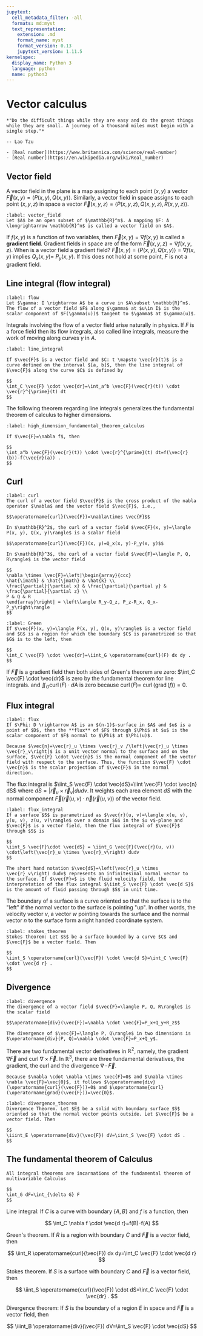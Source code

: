 ```yaml
---
jupytext:
  cell_metadata_filter: -all
  formats: md:myst
  text_representation:
    extension: .md
    format_name: myst
    format_version: 0.13
    jupytext_version: 1.11.5
kernelspec:
  display_name: Python 3
  language: python
  name: python3
---
```


# Vector calculus

```{epigraph}
*"Do the difficult things while they are easy and do the great things while they are small. A journey of a thousand miles must begin with a single step."*

-- Lao Tzu
```

```{seealso}
- [Real number](https://www.britannica.com/science/real-number)
- [Real number](https://en.wikipedia.org/wiki/Real_number)
```

## Vector field
A vector field in the plane is a map assigning to each point $(x, y)$ a vector $\vec{F}(x, y)=\langle P(x, y), Q(x, y)\rangle$. Similarly, a vector field in space assigns to each point $(x, y, z)$ in space a vector $\vec{F}(x, y, z)=\langle P(x, y, z), Q(x, y, z), R(x, y, z)\rangle$.

````{prf:definition} vector field
:label: vector_field
Let $A$ be an open subset of $\mathbb{R}^n$. A mapping $F: A \longrightarrow \mathbb{R}^n$ is called a vector field on $A$. 
````

If $f(x, y)$ is a function of two variables, then $\vec{F}(x, y)=\nabla f(x, y)$ is called a **gradient field**. Gradient fields in space are of the form $\vec{F}(x, y, z)=\nabla f(x, y, z)$. When is a vector field a gradient field? $\vec{F}(x, y)=\langle P(x, y), Q(x, y)\rangle=\nabla f(x, y)$ implies $Q_x(x, y)=$ $P_y(x, y)$. If this does not hold at some point, $F$ is not a gradient field.

## Line integral (flow integral)
````{prf:definition} flow
:label: flow
Let $\gamma: I \rightarrow A$ be a curve in $A\subset \mathbb{R}^n$. The flow of a vector field $F$ along $\gamma$ at $u\in I$ is the scalar component of $F(\gamma(u))$ tangent to $\gamma$ at $\gamma(u)$. 
````
Integrals involving the flow of a vector field arise naturally in physics. If $F$ is a force field then its flow integrals, also called line integrals, measure the work of moving along curves $\gamma$ in $A$.

````{prf:definition} line integral
:label: line_integral

If $\vec{F}$ is a vector field and $C: t \mapsto \vec{r}(t)$ is a curve defined on the interval $[a, b]$, then the line integral of $\vec{F}$ along the curve $C$ is defined by

$$
\int_C \vec{F} \cdot \vec{dr}=\int_a^b \vec{F}(\vec{r}(t)) \cdot \vec{r}^{\prime}(t) dt
$$
````

The following theorem regarding line integrals generalizes the fundamental theorem of calculus to higher dimensions.

````{prf:theorem} higher dimension fundamental theorem of calculus
:label: high_dimension_fundamental_theorem_calculus

If $\vec{F}=\nabla f$, then

$$
\int_a^b \vec{F}(\vec{r}(t)) \cdot \vec{r}^{\prime}(t) dt=f(\vec{r}(b))-f(\vec{r}(a)) .
$$
````

## Curl
````{prf:definition} curl
:label: curl
The curl of a vector field $\vec{F}$ is the cross product of the nabla operator $\nabla$ and the vector field $\vec{F}$, i.e., 

$$\operatorname{curl}(\vec{F})=\nabla\times \vec{F}$$
````

````{prf:example}
In $\mathbb{R}^2$, the curl of a vector field $\vec{F}(x, y)=\langle P(x, y), Q(x, y)\rangle$ is a scalar field

$$\operatorname{curl}(\vec{F})(x, y)=Q_x(x, y)-P_y(x, y)$$
````

````{prf:example}
In $\mathbb{R}^3$, the curl of a vector field $\vec{F}=\langle P, Q, R\rangle$ is the vector field 

$$
\nabla \times \vec{F}=\left|\begin{array}{ccc}
\hat{\imath} & \hat{\jmath} & \hat{k} \\
\frac{\partial}{\partial x} & \frac{\partial}{\partial y} & \frac{\partial}{\partial z} \\
P & Q & R
\end{array}\right| = \left\langle R_y-Q_z, P_z-R_x, Q_x-P_y\right\rangle
$$

````

````{prf:theorem} Green's theorem
:label: Green
If $\vec{F}(x, y)=\langle P(x, y), Q(x, y)\rangle$ is a vector field and $G$ is a region for which the boundary $C$ is parametrized so that $G$ is to the left, then

$$
\int_C \vec{F} \cdot \vec{dr}=\iint_G \operatorname{curl}(F) dx dy .
$$
````

If $\vec{F}$ is a gradient field then both sides of Green's theorem are zero: $\int_C \vec{F} \cdot \vec{dr}$ is zero by the fundamental theorem for line integrals. and $\iint_G \operatorname{curl}(F) \cdot dA$ is zero because $\operatorname{curl}(F)=$ $\operatorname{curl}(\operatorname{grad}(f))=0$.


## Flux integral
````{prf:definition} flux
:label: flux
If $\Phi: D \rightarrow A$ is an $(n-1)$-surface in $A$ and $u$ is a point of $D$, then the **flux** of $F$ through $\Phi$ at $u$ is the scalar component of $F$ normal to $\Phi$ at $\Phi(u)$. 
````
```{note}
Because $\vec{n}=\vec{r}_u \times \vec{r}_v /\left|\vec{r}_u \times \vec{r}_v\right|$ is a unit vector normal to the surface and on the surface, $\vec{F} \cdot \vec{n}$ is the normal component of the vector field with respect to the surface. Thus, the function $\vec{F} \cdot \vec{n}$ is the scalar projection of $\vec{F}$ in the normal direction.
```

The flux integral is $\iint_S \vec{F} \cdot \vec{dS}=\iint \vec{F} \cdot \vec{n} dS$ where $dS=\left|\vec{r}_u \times \vec{r}_v\right| dudv$. It weights each area element $d S$ with the normal component $\vec{F}(\vec{r}(u, v) \cdot \vec{n}(\vec{r}(u, v))$ of the vector field.

````{prf:definition} flux integral
:label: flux_integral
If a surface $S$ is parametrized as $\vec{r}(u, v)=\langle x(u, v), y(u, v), z(u, v)\rangle$ over a domain $G$ in the $u v$-plane and $\vec{F}$ is a vector field, then the flux integral of $\vec{F}$ through $S$ is

$$
\iint_S \vec{F}\cdot \vec{dS} = \iint_G \vec{F}(\vec{r}(u, v)) \cdot\left(\vec{r}_u \times \vec{r}_v\right) dudv
$$
````
```{note}
The short hand notation $\vec{dS}=\left(\vec{r}_u \times \vec{r}_v\right) dudv$ represents an infinitesimal normal vector to the surface. If $\vec{F}=$ is the fluid velocity field, the interpretation of the flux integral $\iint_S \vec{F} \cdot \vec{d S}$ is the amount of fluid passing through $S$ in unit time.
```

The boundary of a surface is a curve oriented so that the surface is to the "left" if the normal vector to the surface is pointing "up". In other words, the velocity vector $v$, a vector $w$ pointing towards the surface and the normal vector $n$ to the surface form a right handed coordinate system.

````{prf:theorem} Stokes
:label: stokes_theorem
Stokes theorem: Let $S$ be a surface bounded by a curve $C$ and $\vec{F}$ be a vector field. Then

$$
\iint_S \operatorname{curl}(\vec{F}) \cdot \vec{d S}=\int_C \vec{F} \cdot \vec{d r} .
$$
````


## Divergence
````{prf:definition} diverence
:label: divergence
The divergence of a vector field $\vec{F}=\langle P, Q, R\rangle$ is the scalar field 

$$\operatorname{div}(\vec{F})=\nabla \cdot \vec{F}=P_x+Q_y+R_z$$
````

```{note}
The divergence of $\vec{F}=\langle P, Q\rangle$ in two dimensions is $\operatorname{div}(P, Q)=\nabla \cdot \vec{F}=P_x+Q_y$.
```

There are two fundamental vector derivatives in $\mathbb{R}^2$, namely, the gradient $\nabla\vec{F}$ and curl $\nabla\times \vec{F}$. In $\mathbb{R}^3$, there are three fundamental derivatives, the gradient, the curl and the divergence $\nabla\cdot\vec{F}$.

```{important}
Because $\nabla \cdot \nabla \times \vec{F}=0$ and $\nabla \times \nabla \vec{F}=\vec{0}$, it follows $\operatorname{div}(\operatorname{curl}(\vec{F}))=0$ and $\operatorname{curl}(\operatorname{grad}(\vec{F}))=\vec{0}$.
```

````{prf:theorem} divergence
:label: divergence_theorem
Divergence Theorem. Let $E$ be a solid with boundary surface $S$ oriented so that the normal vector points outside. Let $\vec{F}$ be a vector field. Then

$$
\iiint_E \operatorname{div}(\vec{F}) dV=\iint_S \vec{F} \cdot dS .
$$
````
## The fundamental theorem of Calculus
```{important}
All integral theorems are incarnations of the fundamental theorem of multivariable Calculus

$$
\int_G dF=\int_{\delta G} F
$$
```

Line integral: If $C$ is a curve with boundary $\{A, B\}$ and $f$ is a function, then

$$
\int_C \nabla f \cdot \vec{d r}=f(B)-f(A)
$$


Green's theorem. If $R$ is a region with boundary $C$ and $\vec{F}$ is a vector field, then

$$
\iint_R \operatorname{curl}(\vec{F}) dx dy=\int_C \vec{F} \cdot \vec{d r}
$$

Stokes theorem. If $S$ is a surface with boundary $C$ and $\vec{F}$ is a vector field, then

$$
\iint_S \operatorname{curl}(\vec{F}) \cdot dS=\int_C \vec{F} \cdot \vec{dr} .
$$

Divergence theorem: If $S$ is the boundary of a region $E$ in space and $\vec{F}$ is a vector field, then

$$
\iiint_B \operatorname{div}(\vec{F}) dV=\iint_S \vec{F} \cdot \vec{dS}
$$